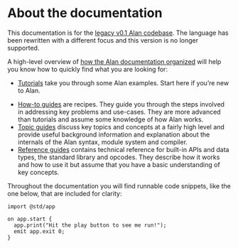 # About the documentation

<div class="warning">

This documentation is for the [legacy v0.1 Alan codebase](https://github.com/alantech/alan/tree/v0.1). The language has been rewritten with a different focus and this version is no longer supported.

</div>

A high-level overview of [how the Alan documentation organized](https://documentation.divio.com/) will help you know how to quickly find what you are looking for:

- [Tutorials](./tutorials.md) take you through some Alan examples. Start here if you’re new to Alan.
<!--
- [Tutorials](./tutorials.md) take you by the hand through a series of steps to deploy a Web server to AWS that can process and store restaurant orders. Start here if you’re new to Alan or Web server development.
--->
- [How-to guides](./how_to.md) are recipes. They guide you through the steps involved in addressing key problems and use-cases. They are more advanced than tutorials and assume some knowledge of how Alan works.
- [Topic guides](./topics.md) discuss key topics and concepts at a fairly high level and provide useful background information and explanation about the internals of the Alan syntax, module system and compiler.
- [Reference guides](./reference.md) contains technical reference for built-in APIs and data types, the standard library and opcodes. They describe how it works and how to use it but assume that you have a basic understanding of key concepts.

Throughout the documentation you will find runnable code snippets, like the one below, that are included for clarity:

```rust,editable
import @std/app

on app.start {
  app.print("Hit the play button to see me run!");
  emit app.exit 0;
}
```